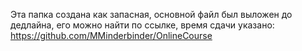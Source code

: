 Эта папка создана как запасная, основной файл был выложен до дедлайна, его можно найти по ссылке, время сдачи указано:
https://github.com/MMinderbinder/OnlineCourse
